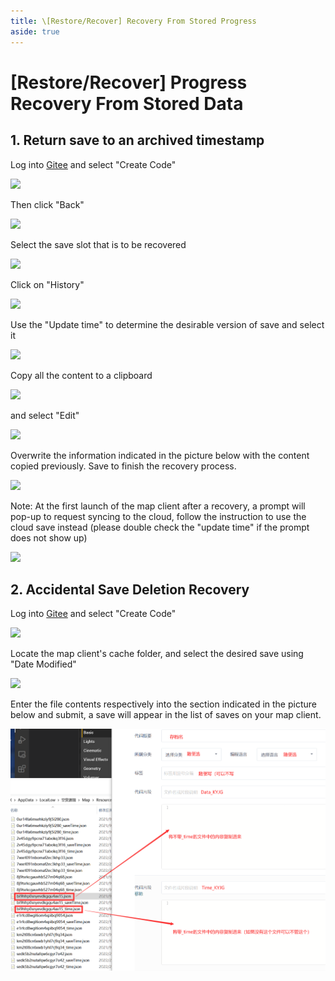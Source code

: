 ```yaml
---
title: \[Restore/Recover] Recovery From Stored Progress
aside: true
---
```


# [Restore/Recover] Progress Recovery From Stored Data

## 1. Return save to an archived timestamp

Log into [Gitee](https://gitee.com/) and select "Create Code"

![](./imgs/en/manual/restore-recover/1.png)

Then click "Back"

![](./imgs/en/manual/restore-recover/2.png)

Select the save slot that is to be recovered

![](./imgs/en/manual/restore-recover/3.png)

Click on "History"

![](./imgs/en/manual/restore-recover/4.png)

Use the "Update time" to determine the desirable version of save and select it

![](./imgs/en/manual/restore-recover/5.png)

Copy all the content to a clipboard

![](./imgs/en/manual/restore-recover/6.png)

and select "Edit"

![](./imgs/en/manual/restore-recover/7.png)

Overwrite the information indicated in the picture below with the content copied previously. Save to finish the recovery process.

![](./imgs/en/manual/restore-recover/8.png)

Note: At the first launch of the map client after a recovery, a prompt will pop-up to request syncing to the cloud, follow the instruction to use the cloud save instead
(please double check the "update time" if the prompt does not show up)

![](./imgs/en/manual/restore-recover/9.png)

## 2. Accidental Save Deletion Recovery

Log into [Gitee](https://gitee.com/) and select "Create Code"

![](./imgs/en/manual/restore-recover/10.png)

Locate the map client's cache folder, and select the desired save using "Date Modified"

![](./imgs/en/manual/restore-recover/11.png)

Enter the file contents respectively into the section indicated in the picture below and submit, a save will appear in the list of saves on your map client.

![](../../../../public/imgs/en/manual/restore-recover/12.png)
